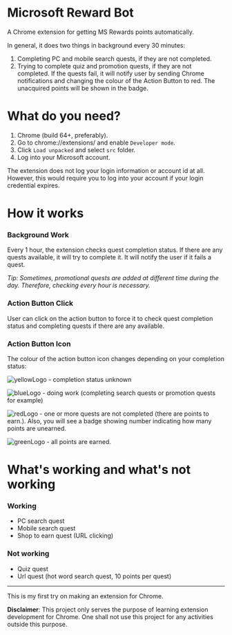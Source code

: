 # Microsoft Reward Bot
A Chrome extension for getting MS Rewards points automatically. 

In general, it does two things in background every 30 minutes:

1. Completing PC and mobile search quests, if they are not completed.
2. Trying to complete quiz and promotion quests, if they are not completed. If the quests fail, it will notify user by sending Chrome notifications and changing the colour of the Action Button to red. The unacquired points will be shown in the badge.


# What do you need?

1. Chrome (build 64+, preferably).
2. Go to chrome://extensions/ and enable `Developer mode`.
3. Click `Load unpacked` and select `src` folder.
4. Log into your Microsoft account. 

The extension does not log your login information or account id at all. However, this would require you to log into your account if your login credential expires.


# How it works

### Background Work

Every 1 hour, the extension checks quest completion status. If there are any quests available, it will try to complete it. It will notify the user if it fails a quest.

*Tip: Sometimes, promotional quests are added at different time during the day. Therefore, checking every hour is necessary.*

### Action Button Click

User can click on the action button to force it to check quest completion status and completing quests if there are any available.

### Action Button Icon

The colour of the action button icon changes depending on your completion status:

![yellowLogo](https://github.com/tmxkn1/Microsoft-Reward-Chrome-Ext/blob/master/src/img/bingRwLogo@1x.png?raw=true) - completion status unknown

![blueLogo](https://github.com/tmxkn1/Microsoft-Reward-Chrome-Ext/blob/master/src/img/busy.png?raw=true) - doing work (completing search quests or promotion quests for example)

![redLogo](https://github.com/tmxkn1/Microsoft-Reward-Chrome-Ext/blob/master/src/img/warning.png?raw=true) - one or more quests are not completed (there are points to earn.). Also, you will see a badge showing number indicating how many points are unearned.

![greenLogo](https://github.com/tmxkn1/Microsoft-Reward-Chrome-Ext/blob/master/src/img/done.png?raw=true) - all points are earned.

# What's working and what's not working

### Working

- PC search quest
- Mobile search quest
- Shop to earn quest (URL clicking)

### Not working

- Quiz quest
- Url quest (hot word search quest, 10 points per quest)

---

This is my first try on making an extension for Chrome. 

**Disclaimer**: This project only serves the purpose of learning extension development for Chrome. One shall not use this project for any activities outside this purpose.
